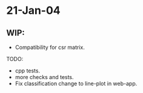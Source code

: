 21-Jan-04
========

WIP:
----

- Compatibility for csr matrix.

TODO:

- cpp tests.
- more checks and tests.
- Fix classification change to line-plot in web-app.
